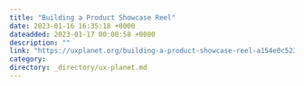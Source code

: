 ```yaml
---
title: "Building a Product Showcase Reel"
date: 2023-01-16 16:35:18 +0000
dateadded: 2023-01-17 00:00:58 +0000
description: ""
link: "https://uxplanet.org/building-a-product-showcase-reel-a154e0c523b3?source=rss----819cc2aaeee0---4"
category:
directory: _directory/ux-planet.md
---
```

